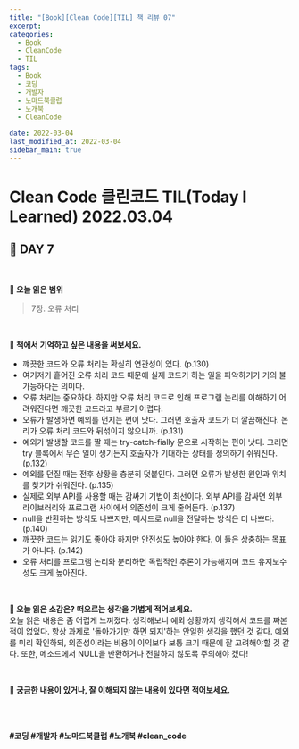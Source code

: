 ```yaml
---
title: "[Book][Clean Code][TIL] 책 리뷰 07"
excerpt:
categories:
  - Book
  - CleanCode
  - TIL
tags:
  - Book
  - 코딩
  - 개발자
  - 노마드북클럽
  - 노개북
  - CleanCode

date: 2022-03-04
last_modified_at: 2022-03-04
sidebar_main: true
---
```


# Clean Code 클린코드 TIL(Today I Learned) 2022.03.04

## 📖 DAY 7

<br/>

**📝 오늘 읽은 범위** <br/>

> 7장. 오류 처리

<br/>

**📝 책에서 기억하고 싶은 내용을 써보세요.** <br/>

- 꺠끗한 코드와 오류 처리는 확실히 연관성이 있다. (p.130)
- 여기저기 흩어진 오류 처리 코드 때문에 실제 코드가 하는 일을 파악하기가 거의 불가능하다는 의미다.
- 오류 처리는 중요하다. 하지만 오류 처리 코드로 인해 프로그램 논리를 이해하기 어려워진다면 깨끗한 코드라고 부르기 어렵다.
- 오류가 발생하면 예외를 던지는 편이 낫다. 그러면 호출자 코드가 더 깔끔해진다. 논리가 오류 처리 코드와 뒤섞이지 않으니까. (p.131)
- 예외가 발생할 코드를 짤 때는 try-catch-fially 문으로 시작하는 편이 낫다. 그러면 try 블록에서 무슨 일이 생기든지 호출자가 기대하는 상태를 정의하기 쉬워진다. (p.132)
- 예외를 던질 때는 전후 상황을 충분히 덧붙인다. 그러면 오류가 발생한 원인과 위치를 찾기가 쉬워진다. (p.135)
- 실제로 외부 API를 사용할 때는 감싸기 기법이 최선이다. 외부 API를 감싸면 외부 라이브러리와 프로그램 사이에서 의존성이 크게 줄어든다. (p.137)
- null을 반환하는 방식도 나쁘지만, 메서드로 null을 전달하는 방식은 더 나쁘다. (p.140)
- 깨끗한 코드는 읽기도 좋아야 하지만 안전성도 높아야 한다. 이 둘은 상충하는 목표가 아니다. (p.142)
- 오류 처리를 프로그램 논리와 분리하면 독립적인 추론이 가능해지며 코드 유지보수성도 크게 높아진다.

<br/>

**📝 오늘 읽은 소감은? 떠오르는 생각을 가볍게 적어보세요.** <br/>
오늘 읽은 내용은 좀 어렵게 느껴졌다. 생각해보니 예외 상황까지 생각해서 코드를 짜본 적이 없었다. 항상 과제로 '돌아가기만 하면 되지'하는 안일한 생각을 했던 것 같다. 예외를 미리 확인하되, 의존성이라는 비용이 이익보다 보통 크기 때문에 잘 고려해야할 것 같다. 또한, 메소드에서 NULL을 반환하거나 전달하지 않도록 주의해야 겠다!

<br/>

**📝 궁금한 내용이 있거나, 잘 이해되지 않는 내용이 있다면 적어보세요.** <br/>

<br/><br/>

**#코딩 #개발자 #노마드북클럽 #노개북 #clean_code**
